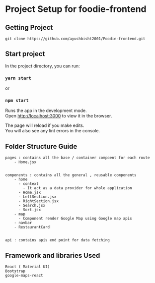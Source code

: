 # Project Setup for foodie-frontend


## Getting Project
    git clone https://github.com/ayushbisht2001/Foodie-frontend.git

## Start project

In the project directory, you can run:

### `yarn start`
or
### `npm start`


Runs the app in the development mode.\
Open [http://localhost:3000](http://localhost:3000) to view it in the browser.

The page will reload if you make edits.\
You will also see any lint errors in the console.


## Folder Structure Guide

    pages : contains all the base / container compoent for each route
        - Home.jsx
  

    components : contains all the general , reusable components
        - home
          - context
            - It act as a data provider for whole application
          - Home.jsx
          - LeftSection.jsx
          - RightSection.jsx
          - Search.jsx
          - Sort.jsx
        - map
          - Component render Google Map using Google map apis
        - navbar
        - RestaurantCard
    

    api : contains apis end point for data fetching

  

## Framework and libraries Used
    React ( Material UI)
    Bootstrap
    google-maps-react
